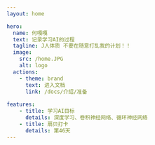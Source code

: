 ```yaml
---
layout: home

hero:
  name: 何嘎嘎
  text: 记录学习AI的过程
  tagline: J人体质 不要在随意打乱我的计划！！
  image:
    src: /home.JPG
    alt: logo
  actions:
    - theme: brand
      text: 进入文档
      link: /docs/介绍/准备
 
features:
    - title: 学习AI目标
      details: 深度学习、卷积神经网络、循环神经网络
    - title: 扇贝打卡
      details: 第46天
---
```



<Confetti />
 
 
  
